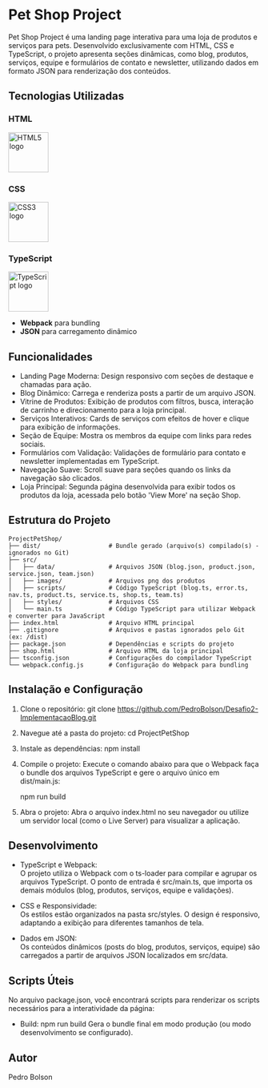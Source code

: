 #  Pet Shop Project

Pet Shop Project é uma landing page interativa para uma loja de produtos e serviços para pets. 
Desenvolvido exclusivamente com HTML, CSS e TypeScript, o projeto apresenta seções dinâmicas, como blog, produtos, 
serviços, equipe e formulários de contato e newsletter, utilizando dados em formato JSON para renderização dos conteúdos.

## Tecnologias Utilizadas

### HTML
  <img 
    src="https://upload.wikimedia.org/wikipedia/commons/6/61/HTML5_logo_and_wordmark.svg" 
    alt="HTML5 logo" 
    width="80px"
  />

### CSS
  <img 
    src="https://upload.wikimedia.org/wikipedia/commons/d/d5/CSS3_logo_and_wordmark.svg" 
    alt="CSS3 logo" 
    width="80px"
  />

### TypeScript
  <img 
    src="https://upload.wikimedia.org/wikipedia/commons/4/4c/Typescript_logo_2020.svg" 
    alt="TypeScript logo" 
    width="80px"
  />

- **Webpack** para bundling  
- **JSON** para carregamento dinâmico


## Funcionalidades

- Landing Page Moderna: Design responsivo com seções de destaque e chamadas para ação.
- Blog Dinâmico: Carrega e renderiza posts a partir de um arquivo JSON.
- Vitrine de Produtos: Exibição de produtos com filtros, busca, interação de carrinho e direcionamento para a loja principal.
- Serviços Interativos: Cards de serviços com efeitos de hover e clique para exibição de informações.
- Seção de Equipe: Mostra os membros da equipe com links para redes sociais.
- Formulários com Validação: Validações de formulário para contato e newsletter implementadas em TypeScript.
- Navegação Suave: Scroll suave para seções quando os links da navegação são clicados.
- Loja Principal: Segunda página desenvolvida para exibir todos os produtos da loja, acessada pelo botão 'View More' na seção Shop.

## Estrutura do Projeto

```
ProjectPetShop/
├── dist/                   # Bundle gerado (arquivo(s) compilado(s) - ignorados no Git)
├── src/
│   ├── data/               # Arquivos JSON (blog.json, product.json, service.json, team.json)
│   ├── images/             # Arquivos png dos produtos
│   ├── scripts/            # Código TypeScript (blog.ts, error.ts, nav.ts, product.ts, service.ts, shop.ts, team.ts)
│   ├── styles/             # Arquivos CSS       
│   └── main.ts             # Código TypeScript para utilizar Webpack e converter para JavaScript
├── index.html              # Arquivo HTML principal
├── .gitignore              # Arquivos e pastas ignorados pelo Git (ex: /dist)
├── package.json            # Dependências e scripts do projeto
├── shop.html               # Arquivo HTML da loja principal
├── tsconfig.json           # Configurações do compilador TypeScript
└── webpack.config.js       # Configuração do Webpack para bundling
```
## Instalação e Configuração

1. Clone o repositório:
   git clone https://github.com/PedroBolson/Desafio2-ImplementacaoBlog.git

2. Navegue até a pasta do projeto:
   cd ProjectPetShop

3. Instale as dependências:
   npm install

4. Compile o projeto:
   Execute o comando abaixo para que o Webpack faça o bundle dos arquivos TypeScript e gere o arquivo único em dist/main.js:
   
   npm run build

5. Abra o projeto:
   Abra o arquivo index.html no seu navegador ou utilize um servidor local (como o Live Server) para visualizar a aplicação.

## Desenvolvimento

- TypeScript e Webpack:  
  O projeto utiliza o Webpack com o ts-loader para compilar e agrupar os arquivos TypeScript. 
  O ponto de entrada é src/main.ts, que importa os demais módulos (blog, produtos, serviços, equipe e validações).

- CSS e Responsividade:  
  Os estilos estão organizados na pasta src/styles. O design é responsivo, adaptando a exibição para diferentes tamanhos de tela.

- Dados em JSON:  
  Os conteúdos dinâmicos (posts do blog, produtos, serviços, equipe) são carregados a partir de arquivos JSON localizados em src/data.

## Scripts Úteis

No arquivo package.json, você encontrará scripts para renderizar os scripts necessários para a interatividade da página:

- Build:
   npm run build
   Gera o bundle final em modo produção (ou modo desenvolvimento se configurado).

## Autor

Pedro Bolson
